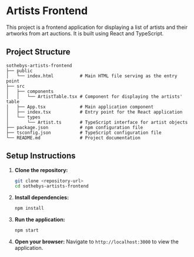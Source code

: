 # Artists Frontend

This project is a frontend application for displaying a list of artists and their artworks from art auctions. It is built using React and TypeScript.

## Project Structure

```
sothebys-artists-frontend
├── public
│   └── index.html          # Main HTML file serving as the entry point
├── src
│   ├── components
│   │   └── ArtistTable.tsx # Component for displaying the artists' table
│   ├── App.tsx             # Main application component
│   ├── index.tsx           # Entry point for the React application
│   └── types
│       └── Artist.ts       # TypeScript interface for artist objects
├── package.json            # npm configuration file
├── tsconfig.json           # TypeScript configuration file
└── README.md               # Project documentation
```

## Setup Instructions

1. **Clone the repository:**
   ```bash
   git clone <repository-url>
   cd sothebys-artists-frontend
   ```

2. **Install dependencies:**
   ```bash
   npm install
   ```

3. **Run the application:**
   ```bash
   npm start
   ```

4. **Open your browser:**
   Navigate to `http://localhost:3000` to view the application.



